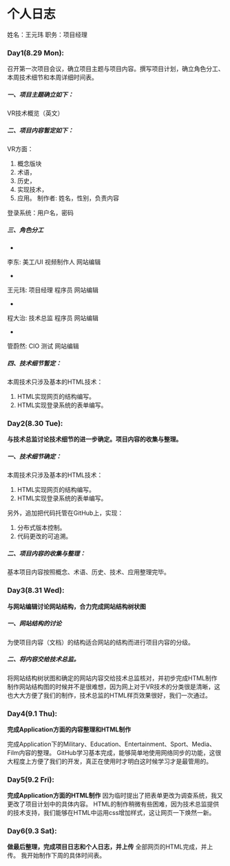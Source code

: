﻿# 个人日志姓名：王元玮 职务：项目经理### Day1(8.29 Mon):召开第一次项目会议，确立项目主题与项目内容。撰写项目计划，确立角色分工、 本周技术细节和本周详细时间表。##### 一、项目主题确立如下：VR技术概览（英文）##### 二、项目内容暂定如下：VR方面：1. 概念版块2. 术语，3. 历史，4. 实现技术，5. 应用。制作者: 姓名，性别，负责内容登录系统：用户名，密码##### 三、角色分工* 李东: 美工/UI 视频制作人 网站编辑* 王元玮: 项目经理 程序员 网站编辑* 程大治: 技术总监 程序员 网站编辑* 管蔚然: CIO 测试 网站编辑##### 四、技术细节暂定：本周技术只涉及基本的HTML技术：1. HTML实现网页的结构编写。2. HTML实现登录系统的表单编写。### Day2(8.30 Tue):**与技术总监讨论技术细节的进一步确定。项目内容的收集与整理。**##### 一、技术细节确定：本周技术只涉及基本的HTML技术：	1. HTML实现网页的结构编写。2. HTML实现登录系统的表单编写。另外，追加把代码托管在GitHub上，实现：1. 分布式版本控制。2. 代码更改的可追溯。##### 二、项目内容的收集与整理：基本项目内容按照概念、术语、历史、技术、应用整理完毕。### Day3(8.31 Wed):**与网站编辑讨论网站结构，合力完成网站结构树状图**##### 一、网站结构的讨论为使项目内容（文档）的结构适合网站的结构而进行项目内容的分级。##### 二、将内容交给技术总监。    将网站结构树状图和确定的网站内容交给技术总监核对，并初步完成HTML制作制作网站结构图的时候并不是很难想，因为网上对于VR技术的分类很是清晰，这也大大方便了我们的制作，技术总监的HTML样页效果很好，我们一次通过。### Day4(9.1 Thu):**完成Application方面的内容整理和HTML制作**完成Application下的Military、Education、Entertainment、Sport、Media、Film内容的整理。GitHub学习基本完成，能够简单地使用网络同步的功能，这很大程度上方便了我们的开发，真正在使用时才明白这时候学习才是最管用的。### Day5(9.2 Fri):**完成Application方面的HTML制作**因为临时提出了把表单更改为调查系统，我又更改了项目计划中的具体内容。HTML的制作稍微有些困难，因为技术总监提供的技术支持，我们能够在HTML中运用css增加样式，这让网页一下焕然一新。### Day6(9.3 Sat):**做最后整理，完成项目日志和个人日志，并上传**全部网页的HTML完成，并上传。我开始制作下周的具体时间表。